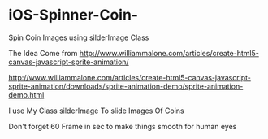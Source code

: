 iOS-Spinner-Coin-
=================

Spin Coin Images using silderImage Class

The Idea Come from 
http://www.williammalone.com/articles/create-html5-canvas-javascript-sprite-animation/

http://www.williammalone.com/articles/create-html5-canvas-javascript-sprite-animation/downloads/sprite-animation-demo/sprite-animation-demo.html


I use My Class silderImage To slide Images Of Coins 

Don't forget 60 Frame in sec to make things smooth for human eyes 
